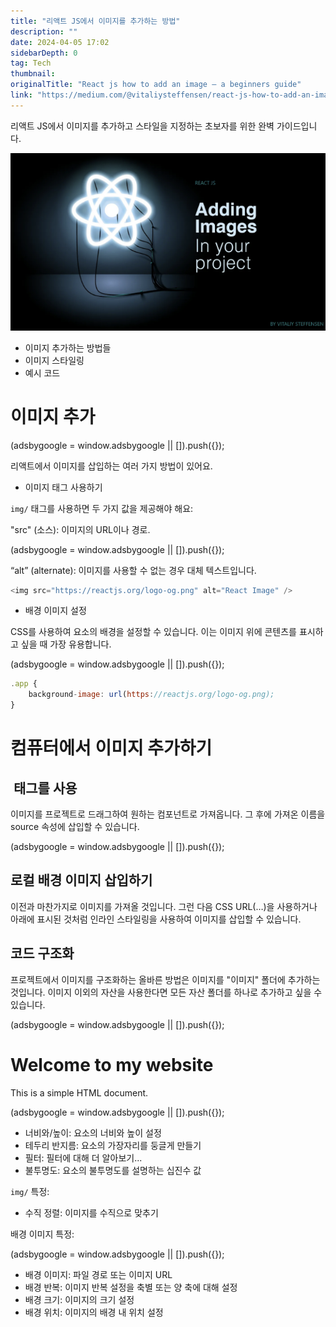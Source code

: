 ```yaml
---
title: "리액트 JS에서 이미지를 추가하는 방법"
description: ""
date: 2024-04-05 17:02
sidebarDepth: 0
tag: Tech
thumbnail: 
originalTitle: "React js how to add an image — a beginners guide"
link: "https://medium.com/@vitaliysteffensen/react-js-how-to-add-an-image-a-beginners-guide-66334f1d18be"
---
```



리액트 JS에서 이미지를 추가하고 스타일을 지정하는 초보자를 위한 완벽 가이드입니다.

![이미지](./img/Reactjshowtoaddanimageabeginnersguide_0.png)

- 이미지 추가하는 방법들
- 이미지 스타일링
- 예시 코드

# 이미지 추가

<!-- ui-log 수평형 -->
<ins class="adsbygoogle"
  style="display:block"
  data-ad-client="ca-pub-4877378276818686"
  data-ad-slot="9743150776"
  data-ad-format="auto"
  data-full-width-responsive="true"></ins>
<component is="script">
(adsbygoogle = window.adsbygoogle || []).push({});
</component>

리액트에서 이미지를 삽입하는 여러 가지 방법이 있어요.

- 이미지 태그 사용하기

`img/` 태그를 사용하면 두 가지 값을 제공해야 해요:

"src" (소스): 이미지의 URL이나 경로.

<!-- ui-log 수평형 -->
<ins class="adsbygoogle"
  style="display:block"
  data-ad-client="ca-pub-4877378276818686"
  data-ad-slot="9743150776"
  data-ad-format="auto"
  data-full-width-responsive="true"></ins>
<component is="script">
(adsbygoogle = window.adsbygoogle || []).push({});
</component>

“alt” (alternate): 이미지를 사용할 수 없는 경우 대체 텍스트입니다.

```js
<img src="https://reactjs.org/logo-og.png" alt="React Image" />
```

- 배경 이미지 설정

CSS를 사용하여 요소의 배경을 설정할 수 있습니다. 이는 이미지 위에 콘텐츠를 표시하고 싶을 때 가장 유용합니다.

<!-- ui-log 수평형 -->
<ins class="adsbygoogle"
  style="display:block"
  data-ad-client="ca-pub-4877378276818686"
  data-ad-slot="9743150776"
  data-ad-format="auto"
  data-full-width-responsive="true"></ins>
<component is="script">
(adsbygoogle = window.adsbygoogle || []).push({});
</component>

```js
.app {
    background-image: url(https://reactjs.org/logo-og.png);
}
```

# 컴퓨터에서 이미지 추가하기

## <img/> 태그를 사용

이미지를 프로젝트로 드래그하여 원하는 컴포넌트로 가져옵니다. 그 후에 가져온 이름을 source 속성에 삽입할 수 있습니다.

<!-- ui-log 수평형 -->
<ins class="adsbygoogle"
  style="display:block"
  data-ad-client="ca-pub-4877378276818686"
  data-ad-slot="9743150776"
  data-ad-format="auto"
  data-full-width-responsive="true"></ins>
<component is="script">
(adsbygoogle = window.adsbygoogle || []).push({});
</component>

## 로컬 배경 이미지 삽입하기

이전과 마찬가지로 이미지를 가져올 것입니다. 그런 다음 CSS URL(…)을 사용하거나 아래에 표시된 것처럼 인라인 스타일링을 사용하여 이미지를 삽입할 수 있습니다.

## 코드 구조화

프로젝트에서 이미지를 구조화하는 올바른 방법은 이미지를 "이미지" 폴더에 추가하는 것입니다. 이미지 이외의 자산을 사용한다면 모든 자산 폴더를 하나로 추가하고 싶을 수 있습니다.

<!-- ui-log 수평형 -->
<ins class="adsbygoogle"
  style="display:block"
  data-ad-client="ca-pub-4877378276818686"
  data-ad-slot="9743150776"
  data-ad-format="auto"
  data-full-width-responsive="true"></ins>
<component is="script">
(adsbygoogle = window.adsbygoogle || []).push({});
</component>

<!DOCTYPE html>
<html>
<head>
  <title>Hello World</title>
</head>
<body>

<div>
  <h1>Welcome to my website</h1>
  <p>This is a simple HTML document.</p>
</div>

</body>
</html>

<!-- ui-log 수평형 -->
<ins class="adsbygoogle"
  style="display:block"
  data-ad-client="ca-pub-4877378276818686"
  data-ad-slot="9743150776"
  data-ad-format="auto"
  data-full-width-responsive="true"></ins>
<component is="script">
(adsbygoogle = window.adsbygoogle || []).push({});
</component>

- 너비와/높이: 요소의 너비와 높이 설정
- 테두리 반지름: 요소의 가장자리를 둥글게 만들기
- 필터: 필터에 대해 더 알아보기...
- 불투명도: 요소의 불투명도를 설명하는 십진수 값

`img/` 특정:

- 수직 정렬: 이미지를 수직으로 맞추기

배경 이미지 특정:

<!-- ui-log 수평형 -->
<ins class="adsbygoogle"
  style="display:block"
  data-ad-client="ca-pub-4877378276818686"
  data-ad-slot="9743150776"
  data-ad-format="auto"
  data-full-width-responsive="true"></ins>
<component is="script">
(adsbygoogle = window.adsbygoogle || []).push({});
</component>

- 배경 이미지: 파일 경로 또는 이미지 URL
- 배경 반복: 이미지 반복 설정을 축별 또는 양 축에 대해 설정
- 배경 크기: 이미지의 크기 설정
- 배경 위치: 이미지의 배경 내 위치 설정